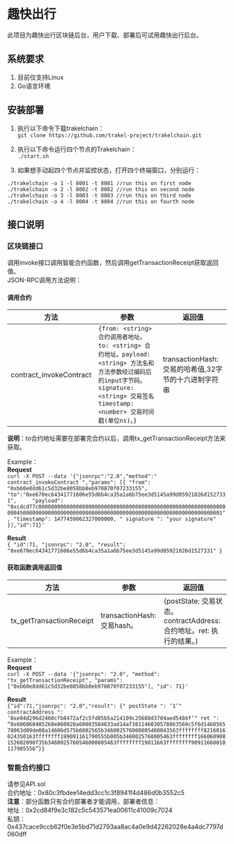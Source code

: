 #  趣快出行
此项目为趣快出行区块链后台，用户下载、部署后可试用趣快出行后台。
    
##  系统要求
1. 目前仅支持Linux
2. Go语言环境
  
##  安装部署
1. 执行以下命令下载trakelchain：  
`git clone https://github.com/trakel-project/trakelchain.git`

2. 执行以下命令运行四个节点的Trakelchain：  
`./start.sh`

3. 如果想手动起四个节点并监控状态，打开四个终端窗口，分别运行：  
```
./trakelchain -o 1 -l 8001 -t 8081 //run this on first node
./trakelchain -o 2 -l 8002 -t 8082 //run this on second node
./trakelchain -o 3 -l 8003 -t 8083 //run this on third node
./trakelchain -o 4 -l 8004 -t 8084 //run this on fourth node
```
    
## 接口说明
### 区块链接口
调用invoke接口调用智能合约函数，然后调用getTransactionReceipt获取返回值。  
JSON-RPC调用方法说明：

#### 调用合约
|方法|参数|返回值|
|---|----|-----|
|contract_invokeContract|`{from: <string> 合约调用者地址。to: <string> 合约地址。payload:<string> 方法名和方法参数经过编码后的input字节码。signature: <string> 交易签名timestamp: <number> 交易时间戳(单位ns)。}`|transactionHash:<string>  交易的哈希值,32字节的十六进制字符串|

**说明**：to合约地址需要在部署完合约以后，调用tx_getTransactionReceipt方法来获取。

Example：  
**Request**   
`curl -X POST --data '{"jsonrpc":"2.0","method":" contract_invokeContract ","params": [{
  "from": "0xb60e8dd61c5d32be8058bb8eb970870f07233155",
"to":"0xe670ec64341771606e55d6b4ca35a1a6b75ee3d5145a99d05921026d1527331",    
   "payload":    
"0xcdcd77c000000000000000000000000000000000000000000000000000000000000000450000000000000000000000000000000000000000000000000000000000000001",
"timestamp": 1477459062327000000,
" signature ": "your signature"
   }],"id":71}'`

**Result**  
`{
"id":71,
"jsonrpc": "2.0",
"result": "0xe670ec64341771606e55d6b4ca35a1a6b75ee3d5145a99d05921026d1527331"
}`


#### 获取函数调用返回值
|方法|参数|返回值|
|---|----|-----|
|tx_getTransactionReceipt|transactionHash: <string> 交易hash。|<receipt>{postState: <string> 交易状态。contractAddress:<string> 合约地址。ret: <string>执行的结果。}


Example：  
**Request**  
`curl -X POST --data '{"jsonrpc": "2.0", "method": "tx_getTransactionReceipt", "params":  ["0xb60e8dd61c5d32be8058bb8eb970870f07233155"], "id": 71}'`

**Result**  
`{"id":71,"jsonrpc": "2.0","result": {" postState ": ‘1’" contractAddress ": ‘0xe04d296d2460cfb8472af2c5fd05b5a214109c25688d3704aed5484f’" ret ": “0x606060405260e060020a60003504633ad14af381146030578063569c5f6d146056578063d09de08a14606d575b6002565b346002576000805460043563ffffffff8216016024350163ffffffff199091161790555b005b3460025760005463ffffffff166060908152602090f35b3460025760546000805463ffffffff19811663ffffffff90911660010117905556”}}`

      
### 智能合约接口
请参见API.sol  
合约地址：0x80c3fbdee14edd3cc1c3f8941f4d486d0b3552c5   
**注意**：部分函数只有合约部署者才能调用，部署者信息：  
地址：0x2cd84f9e3c182c5c543571ea00611c41009c7024  
私钥：0x437cace9ccb62f0e3e5bd71d2793aa8ac4a0e9d42262028e4a4dc7797d060dff
